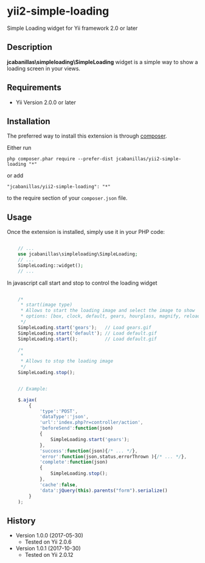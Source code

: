 yii2-simple-loading
============
Simple Loading widget for Yii framework 2.0 or later

Description
-----------

**jcabanillas\simpleloading\SimpleLoading** widget is a simple way to show a loading screen in your views.

Requirements
------------
+ Yii Version 2.0.0 or later

Installation
------------

The preferred way to install this extension is through [composer](http://getcomposer.org/download/).

Either run

```
php composer.phar require --prefer-dist jcabanillas/yii2-simple-loading "*"
```

or add

```
"jcabanillas/yii2-simple-loading": "*"
```

to the require section of your `composer.json` file.


Usage
-----

Once the extension is installed, simply use it in your PHP code:

```php

	// ...
	use jcabanillas\simpleloading\SimpleLoading;
	// ...
	SimpleLoading::widget();
	// ...
```

In javascript call start and stop to control the loading widget

```javascript

	/*
	 * start(image type)
	 * Allows to start the loading image and select the image to show
	 * options: [box, clock, default, gears, hourglass, magnify, reload, ring-alt, ring, ripple, rolling]
	 */
	SimpleLoading.start('gears'); 	// Load gears.gif
	SimpleLoading.start('default'); // Load default.gif
	SimpleLoading.start(); 			// Load default.gif

	/*
	 *
	 * Allows to stop the loading image
	 */
	SimpleLoading.stop();


	// Example:

	$.ajax(
		{
			'type':'POST',
			'dataType':'json',
			'url':'index.php?r=controller/action',
			'beforeSend':function(json)
			{
				SimpleLoading.start('gears');
			},
			'success':function(json){/* ... */},
			'error':function(json,status,errorThrown ){/* ... */},
			'complete':function(json)
			{
				SimpleLoading.stop();
			},
			'cache':false,
			'data':jQuery(this).parents("form").serialize()
		}
	);


```

History
-------

+ Version 1.0.0 (2017-05-30)
    + Tested on Yii 2.0.6
+ Version 1.0.1 (2017-10-30)
    + Tested on Yii 2.0.12

